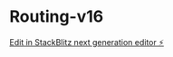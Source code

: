 # Routing-v16

[Edit in StackBlitz next generation editor ⚡️](https://stackblitz.com/~/github.com/edwardgazitonline/Routing-v16)
